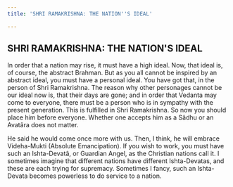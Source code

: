 ```yaml
---
title: 'SHRI RAMAKRISHNA: THE NATION''S IDEAL'

---
```





  

## SHRI RAMAKRISHNA: THE NATION'S IDEAL

In order that a nation may rise, it must have a high ideal. Now, that
ideal is, of course, the abstract Brahman. But as you all cannot be
inspired by an abstract ideal, you must have a personal ideal. You have
got that, in the person of Shri Ramakrishna. The reason why other
personages cannot be our ideal now is, that their days are gone; and in
order that Vedanta may come to everyone, there must be a person who is
in sympathy with the present generation. This is fulfilled in Shri
Ramakrishna. So now you should place him before everyone. Whether one
accepts him as a Sâdhu or an Avatâra does not matter.

He said he would come once more with us. Then, I think, he will embrace
Videha-Mukti (Absolute Emancipation). If you wish to work, you must have
such an Ishta-Devatâ, or Guardian Angel, as the Christian nations call
it. I sometimes imagine that different nations have different
Ishta-Devatas, and these are each trying for supremacy. Sometimes I
fancy, such an Ishta-Devata becomes powerless to do service to a nation.


